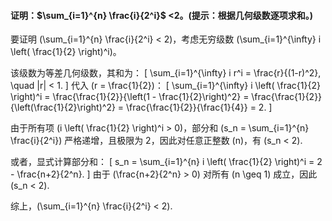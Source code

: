 #### 证明：$\sum_{i=1}^{n} \frac{i}{2^i}$ <2。(提示：根据几何级数逐项求和。)
要证明 \(\sum_{i=1}^{n} \frac{i}{2^i} < 2\)，考虑无穷级数 \(\sum_{i=1}^{\infty} i \left( \frac{1}{2} \right)^i\)。

该级数为等差几何级数，其和为：
\[
\sum_{i=1}^{\infty} i r^i = \frac{r}{(1-r)^2}, \quad |r| < 1.
\]
代入 \(r = \frac{1}{2}\)：
\[
\sum_{i=1}^{\infty} i \left( \frac{1}{2} \right)^i = \frac{\frac{1}{2}}{\left(1 - \frac{1}{2}\right)^2} = \frac{\frac{1}{2}}{\left(\frac{1}{2}\right)^2} = \frac{\frac{1}{2}}{\frac{1}{4}} = 2.
\]

由于所有项 \(i \left( \frac{1}{2} \right)^i > 0\)，部分和 \(s_n = \sum_{i=1}^{n} \frac{i}{2^i}\) 严格递增，且极限为 2，因此对任意正整数 \(n\)，有 \(s_n < 2\).

或者，显式计算部分和：
\[
s_n = \sum_{i=1}^{n} i \left( \frac{1}{2} \right)^i = 2 - \frac{n+2}{2^n}.
\]
由于 \(\frac{n+2}{2^n} > 0\) 对所有 \(n \geq 1\) 成立，因此 \(s_n < 2\).

综上，\(\sum_{i=1}^{n} \frac{i}{2^i} < 2\).
